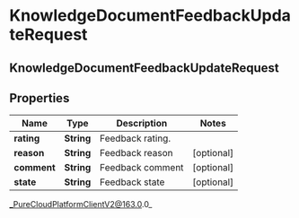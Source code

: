 # KnowledgeDocumentFeedbackUpdateRequest

## KnowledgeDocumentFeedbackUpdateRequest

## Properties

|Name | Type | Description | Notes|
|------------ | ------------- | ------------- | -------------|
| **rating** | **String** | Feedback rating. | |
| **reason** | **String** | Feedback reason | [optional] |
| **comment** | **String** | Feedback comment | [optional] |
| **state** | **String** | Feedback state | [optional] |



_PureCloudPlatformClientV2@163.0.0_

